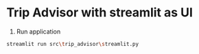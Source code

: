 # Trip Advisor with streamlit as UI

1. Run application
```bash
streamlit run src\trip_advisor\streamlit.py
```
